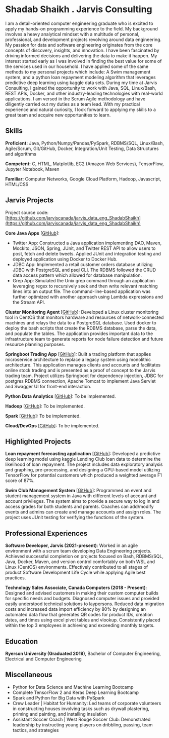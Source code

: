 # Shadab Shaikh . Jarvis Consulting

I am a detail-oriented computer engineering graduate who is excited to apply my hands-on programming experience to the field. My background involves a heavy analytical mindset with a multitude of personal, professional, and development projects revolving around data engineering. My passion for data and software engineering originates from the core concepts of discovery, insights, and innovation. I have been fascinated by driving informed decisions and delivering the data to make it happen. My interest started early as I was involved in finding the best value for some of the services used in our household. I have applied some of the same methods to my personal projects which include: A Swim management system, and a python loan repayment modeling algorithm that leverages predictive deep learning using kaggle data sets. During my time at Jarvis Consulting, I gained the opportunity to work with Java, SQL, Linux/Bash, REST APIs, Docker, and other industry-leading technologies with real-world applications. I am versed in the Scrum Agile methodology and have diligently carried out my duties as a team lead. With my practical experience and natural curiosity, I look forward to applying my skills to a great team and acquire new opportunities to learn.

## Skills

**Proficient:** Java, Python/Numpy/Pandas/PySpark, RDBMS/SQL, Linux/Bash, Agile/Scrum, Git/GitHub, Docker, Integration/Unit Testing, Data Structures and algorithms

**Competent:** C, HTML, Matplotlib, EC2 (Amazon Web Services), TensorFlow, Jupyter Notebook, Maven

**Familiar:** Computer Networks, Google Cloud Platform, Hadoop, Javascript, HTML/CSS

## Jarvis Projects

Project source code: [https://github.com/jarviscanada/jarvis_data_eng_ShadabShaikh](https://github.com/jarviscanada/jarvis_data_eng_ShadabShaikh)


**Core Java Apps** [[GitHub](https://github.com/jarviscanada/jarvis_data_eng_ShadabShaikh/tree/master/core_java)]:
      
  - Twitter App: Constructed a Java application implementing DAO, Maven, Mockito, JSON, Spring, JUnit, and Twitter REST API to allow users to post, fetch and delete tweets. Applied JUnit and integration testing and deployed application using Docker to Docker Hub.
  - JDBC App: Implemented a retail customer orders database utilizing JDBC with PostgreSQL and psql CLI. The RDBMS followed the CRUD data access pattern which allowed for database manipulation.
  - Grep App: Simulated the Unix grep command through an application leveraging regex to recursively seek and then write relevant matching lines into an output file. The command-line-based application was further optimized with another approach using Lambda expressions and the Stream API.

**Cluster Monitoring Agent** [[GitHub](https://github.com/jarviscanada/jarvis_data_eng_ShadabShaikh/tree/master/linux_sql)]: Developed a Linux cluster monitoring tool in CentOS that monitors hardware and resources of network-connected machines and relays the data to a PostgreSQL database. Used docker to deploy the bash scripts that create the RDBMS database, parse the data, and populate the tables. The application provides important data to the infrastructure team to generate reports for node failure detection and future resource planning purposes.

**Springboot Trading App** [[GitHub](https://github.com/jarviscanada/jarvis_data_eng_ShadabShaikh/tree/master/springboot)]: Built a trading platform that applies microservice architecture to replace a legacy system using monolithic architecture. This application manages clients and accounts and facilitates online stock trading and is presented as a proof of concept to the Jarvis trading team. Project utilizes Springboot for dependency injection, JDBC for postgres RDBMS connection, Apache Tomcat to implement Java Servlet and Swagger UI for front-end interaction.

**Python Data Analytics** [[GitHub](https://github.com/jarviscanada/jarvis_data_eng_ShadabShaikh/tree/master/python_data_anlytics)]: To be implemented.

**Hadoop** [[GitHub](https://github.com/jarviscanada/jarvis_data_eng_ShadabShaikh/tree/master/hadoop)]: To be implemented.

**Spark** [[GitHub](https://github.com/jarviscanada/jarvis_data_eng_ShadabShaikh/tree/master/spark)]: To be implemented.

**Cloud/DevOps** [[GitHub](https://github.com/jarviscanada/jarvis_data_eng_ShadabShaikh/tree/master/cloud_devops)]: To be implemented.


## Highlighted Projects
**Loan repayment forecasting application** [[GitHub](https://github.com/ShadabShaikhEng/LendingClub_NN)]: Developed a predictive deep learning model using kaggle Lending Club loan data to determine the likelihood of loan repayment. The project includes data exploratory analysis and graphing, pre-processing, and designing a GPU-based model utilizing TensorFlow for potential customers which produced a weighted average F1 score of 87%.

**Swim Club Management System** [[GitHub](https://github.com/ShadabShaikhEng/JavaSwimProject)]: Programmed an event and student management system in Java with different levels of account and account privileges. The system aims to provide a secure way to log in and access grades for both students and parents. Coaches can add/modify events and admins can create and manage accounts and assign roles. The project uses JUnit testing for verifying the functions of the system.


## Professional Experiences

**Software Developer, Jarvis (2021-present)**: Worked in an agile environment with a scrum team developing Data Engineering projects. Achieved successful completion on projects focused on Bash, RDBMS/SQL, Java, Docker, Maven, and version control comfortably on both WSL and Linux (CentOS) environments. Effectively contributed to all stages of product Software Development Life Cycle while applying Agile best practices.

**Technology Sales Associate, Canada Computers (2018 - Present)**: Designed and advised customers in making their custom computer builds for specific needs and budgets. Diagnosed computer issues and provided easily understood technical solutions to laypersons. Reduced data migration costs and increased data import efficiency by 80% by designing an automated data flow that generates QR codes for product IDs, creation dates, and times using excel pivot tables and vlookup. Consistently placed within the top 3 employees in achieving and exceeding monthly targets.


## Education
**Ryerson University (Graduated 2019)**, Bachelor of Computer Engineering, Electrical and Computer Engineering


## Miscellaneous
- Python for Data Science and Machine Learning Bootcamp
- Complete TensorFlow 2 and Keras Deep Learning Bootcamp
- Spark and Python for Big Data with PySpark
- Crew Leader | Habitat for Humanity: Led teams of corporate volunteers in constructing houses involving tasks such as drywall plastering, priming and painting, and installing insulation
- Assistant Soccer Coach | West Rouge Soccer Club: Demonstrated leadership by instructing young players on dribbling, passing, team tactics, and strategies
